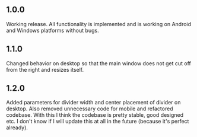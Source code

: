 ## 1.0.0

Working release. All functionality is implemented and is working on Android and Windows platforms without bugs.

## 1.1.0

Changed behavior on desktop so that the main window does not get cut off from the right and resizes itself.

## 1.2.0

Added parameters for divider width and center placement of divider on desktop. Also removed unnecessary code for mobile and refactored codebase. With this I think the codebase is pretty stable, good designed etc. I don't know if I will update this at all in the future (because it's perfect already).
